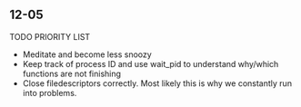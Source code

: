 ## 12-05

TODO PRIORITY LIST

- Meditate and become less snoozy
- Keep track of process ID and use wait_pid to understand why/which functions are not finishing
- Close filedescriptors correctly. Most likely this is why we constantly run into problems.
